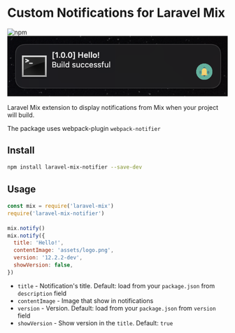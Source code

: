 # Custom Notifications for Laravel Mix

![npm](https://img.shields.io/npm/v/laravel-mix-notifier?style=flat-square)
![img](./assets/img1.png)


Laravel Mix extension to display notifications from Mix when your project will build.

The package uses webpack-plugin `webpack-notifier`

## Install

```bash
npm install laravel-mix-notifier --save-dev
```

## Usage

```javascript
const mix = require('laravel-mix')
require('laravel-mix-notifier')

mix.notify()
mix.notify({
  title: 'Hello!',
  contentImage: 'assets/logo.png',
  version: '12.2.2-dev',
  showVersion: false,
})
```

* `title` - Notification's title. Default: load from your `package.json` from `description` field
* `contentImage` - Image that show in notifications
* `version` - Version. Default: load from your `package.json` from `version` field
* `showVersion` - Show version in the `title`. Default: `true`
